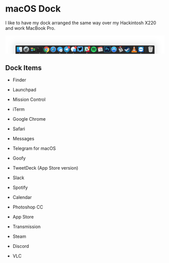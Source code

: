 # macOS Dock

I like to have my dock arranged the same way over my Hackintosh X220 and work MacBook Pro.

![dock][dock]

## Dock Items

* Finder

* Launchpad

* Mission Control

* iTerm

* Google Chrome

* Safari

* Messages

* Telegram for macOS

* Goofy

* TweetDeck (App Store version)

* Slack

* Spotify

* Calendar

* Photoshop CC

* App Store

* Transmission

* Steam

* Discord

* VLC

[dock]: https://github.com/b-ggs/macos-configs/blob/master/macos/_assets/dock.png
